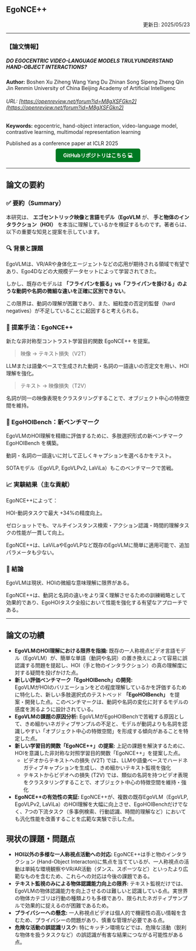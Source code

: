 ## EgoNCE++
<div style="text-align: right;">
更新日: 2025/05/23
</div>

---

### 【論文情報】
##### DO EGOCENTRIC VIDEO-LANGUAGE MODELS TRULYUNDERSTAND HAND-OBJECT INTERACTIONS?
 **Author:** Boshen Xu Ziheng Wang Yang Du Zhinan Song Sipeng Zheng Qin Jin Renmin University of China Beijing Academy of Artificial Intelligenc
###### URL: [https://openreview.net/forum?id=M8gXSFGkn2](https://openreview.net/forum?id=M8gXSFGkn2)
 **Keywords:**  egocentric, hand-object interaction, video-language model, contrastive learning, multimodal representation learning

 Published as a conference paper at ICLR 2025

<div style="text-align: center; margin-top: 10px; margin-bottom: 20px;">
  <a href="https://github.com/xuboshen/EgoNCEpp" style="background-color:rgb(0, 121, 34); color: white; padding: 10px 20px; text-decoration: none; border-radius: 5px; font-weight: bold;">
    GitHubリポジトリはこちら 💻
  </a>
</div>

---

## 論文の要約
### ✅ 要約（Summary）
本研究は、 **エゴセントリック映像と言語モデル（EgoVLM** が、 **手と物体のインタラクション（HOI）** を本当に理解しているかを検証するものです。著者らは、以下の重要な知見と提案を示しています。

### 🔍 背景と課題
EgoVLMは、VR/ARや身体化エージェントなどの応用が期待される領域で有望であり、Ego4Dなどの大規模データセットによって学習されてきた。

しかし、既存のモデルは **「フライパンを振る」vs「フライパンを掛ける」のような動詞や名詞の微細な違いを正確に区別できない**。

この限界は、動詞の理解が困難であり、また、細粒度の否定的監督（hard negatives）が不足していることに起因すると考えられる。

### 🧪 提案手法：EgoNCE++
新たな非対称型コントラスト学習目的関数 EgoNCE++ を提案。

>映像 → テキスト損失（V2T）

LLMまたは語彙ベースで生成された動詞・名詞の一語違いの否定文を用い、HOI理解を強化。

>テキスト → 映像損失（T2V）

名詞が同一の映像表現をクラスタリングすることで、オブジェクト中心の特徴空間を維持。

### 🧪 EgoHOIBench：新ベンチマーク
EgoVLMのHOI理解を精緻に評価するために、多肢選択形式の新ベンチマーク EgoHOIBench を構築。

動詞・名詞の一語違いに対して正しくキャプションを選べるかをテスト。

SOTAモデル（EgoVLP, EgoVLPv2, LaViLa）もこのベンチマークで苦戦。

### 📈 実験結果（主な貢献）
EgoNCE++によって：

HOI-動詞タスクで最大 +34%の精度向上。

ゼロショットでも、マルチインスタンス検索・アクション認識・時間的理解タスクの性能が一貫して向上。

EgoNCE++は、LaViLaやEgoVLPなど既存のEgoVLMに簡単に適用可能で、追加パラメータも少ない。

### 🧩 結論
EgoVLMは現状、HOIの微細な意味理解に限界がある。

EgoNCE++は、動詞と名詞の違いをより深く理解させるための訓練戦略として効果的であり、EgoHOIタスク全般において性能を強化する有望なアプローチである。

---

## 論文の功績
-  **EgoVLMのHOI理解における限界を指摘:** 
既存の一人称視点ビデオ言語モデル（EgoVLM）が、簡単な単語（動詞や名詞）の置き換えによって容易に誤認識する問題を提起し、HOI（手と物のインタラクション）の真の理解度に対する疑問を投げかけた点。
-  **新しい評価ベンチマーク「EgoHOIBench」の開発:**  
EgoVLMがHOIのバリエーションをどの程度理解しているかを評価するために特化した、新しい多肢選択式のテストベッド **「EgoHOIBench」** を提案・開発した点。このベンチマークは、動詞や名詞の変化に対するモデルの感度を測るように設計されている。
-  **EgoVLMの課題の原因分析:**
EgoVLMがEgoHOIBenchで苦戦する原因として、きめ細かいネガティブサンプルの不足と、モデルが動詞よりも名詞を認識しやすい「オブジェクト中心の特徴空間」を形成する傾向があることを特定した点。
-  **新しい学習目的関数「EgoNCE++」の提案:** 
上記の課題を解決するために、HOIを意識した非対称な対照学習目的関数「EgoNCE++」を提案した点。   
    - ビデオからテキストへの損失 (V2T) では、LLMや語彙ベースでハードネガティブキャプションを生成し、きめ細かいテキスト監視を強化
    - テキストからビデオへの損失 (T2V) では、類似の名詞を持つビデオ表現をクラスタリングすることで、オブジェクト中心の特徴空間を維持・強化
- **EgoNCE++の有効性の実証:**
EgoNCE++が、複数の既存EgoVLM（EgoVLP, EgoVLPv2, LaViLa）のHOI理解を大幅に向上させ、EgoHOIBenchだけでなく、7つの下流タスク（多事例検索、行動認識、時間的理解など）においても汎化性能を改善することを広範な実験で示した点。

## 現状の課題・問題点
- **HOI以外の多様な一人称視点活動への対応:** 
EgoNCE++は手と物のインタラクション (Hand-Object Interacton)に焦点を当てているが、一人称視点の活動は単純な環境観察やVR/AR活動（ダンス、スポーツなど）といったより広範なものを含むため、これらへの対応は今後の課題である。
- **テキスト監視のみによる物体認識能力向上の限界:** 
テキスト監視だけでは、EgoVLMの物体認識能力を向上させるのは難しいと認識している点。実世界の物体カテゴリは行動の種類よりも多様であり、限られたネガティブサンプルで効果的に捉えるのが困難であるため。
- **プライバシーへの懸念:** 
一人称視点ビデオは個人的で機密性の高い情報を含むため、プライバシーの問題があり、慎重な管理が必要である点。
- **危険な活動の誤認識リスク:** 
特にキッチン環境などでは、危険な活動（鋭利な物体を扱うタスクなど）の誤認識が有害な結果につながる可能性がある点。